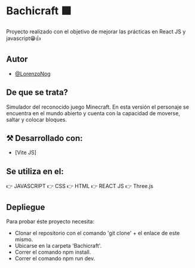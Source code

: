 # Bachicraft 🟩

Proyecto realizado con el objetivo de mejorar las prácticas en React JS y javascript😁👍

## Autor

- [@LorenzoNog](https://www.github.com/LorenzoNog)


## De que se trata?

Simulador del reconocido juego Minecraft. En esta versión el personaje se encuentra en el mundo abierto y cuenta con la capacidad de moverse, saltar y colocar bloques.

## ⚒️ Desarrollado con:

- [Vite JS]

## Se utiliza en el:

👉 JAVASCRIPT
👉 CSS
👉 HTML
👉 REACT JS
👉 Three.js


## Depliegue

Para probar éste proyecto necesita:

- Clonar el repositorio con el comando 'git clone' + el enlace de este mismo.
- Ubicarse en la carpeta 'Bachicraft'.
- Correr el comando npm install.
- Correr el comando npm run dev.
